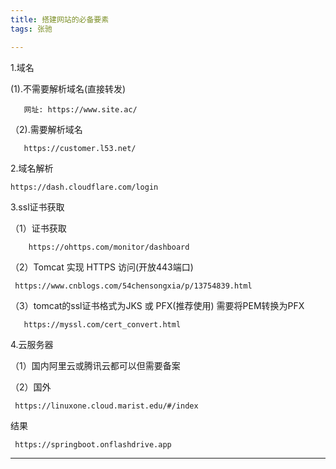 ```yaml
---
title: 搭建网站的必备要素
tags: 张驰

---
```

1.域名 
    
  (1).不需要解析域名(直接转发) 
      
       网址: https://www.site.ac/ 
       
  （2).需要解析域名 
   
       https://customer.l53.net/ 
       
<!--more-->
2.域名解析 

    https://dash.cloudflare.com/login 
<!--more-->
3.ssl证书获取 

   （1）证书获取  
   
        https://ohttps.com/monitor/dashboard 
   
   （2）Tomcat 实现 HTTPS 访问(开放443端口) 
   
     https://www.cnblogs.com/54chensongxia/p/13754839.html 
       
   （3）tomcat的ssl证书格式为JKS 或 PFX(推荐使用) 
       需要将PEM转换为PFX 
       
       https://myssl.com/cert_convert.html
<!--more-->
4.云服务器 

（1）国内阿里云或腾讯云都可以但需要备案 

（2）国外

     https://linuxone.cloud.marist.edu/#/index 

结果

     https://springboot.onflashdrive.app
<!--more-->


---

